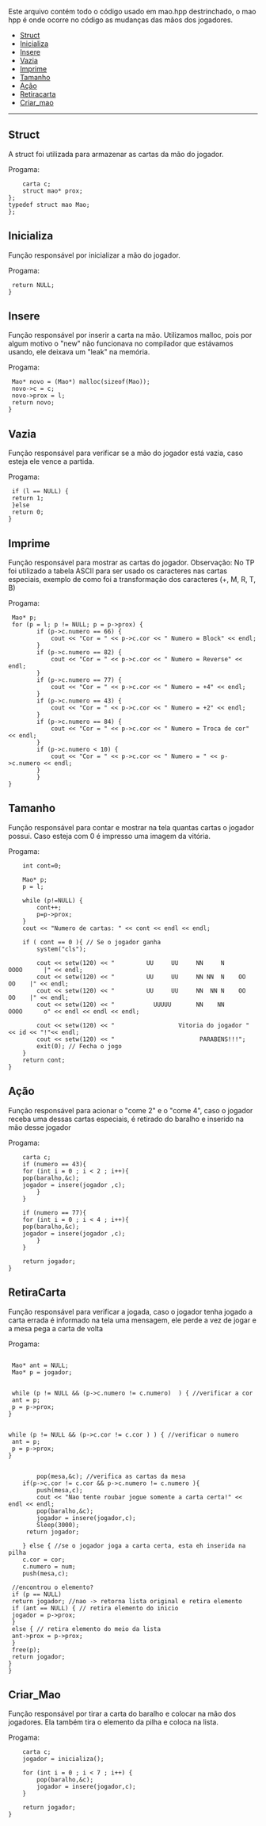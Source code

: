 Este arquivo contém todo o código usado em mao.hpp destrinchado, o mao hpp é onde ocorre no código as mudanças das mãos dos jogadores.

- [Struct](#struct)
- [Inicializa](iniciliza)
- [Insere](#insere)
- [Vazia](#vazia)
- [Imprime](#imprime)
- [Tamanho](#tamanho)
- [Ação](#acao)
- [Retiracarta](#retiracarta)
- [Criar_mao](#criar_mao)

---

## Struct

A struct foi utilizada para armazenar as cartas da mão do jogador.

Progama:
```struct mao { //mao do jogador
    carta c;
    struct mao* prox;
};
typedef struct mao Mao;
};
```

## Inicializa

Função responsável por inicializar a mão do jogador.

Progama:
```Mao* inicializa (void){
 return NULL;
}
```

## Insere

Função responsável por inserir a carta na mão. Utilizamos malloc, pois por algum motivo o "new" 
não funcionava no compilador que estávamos usando, ele deixava um "leak" na memória.

Progama:
```Mao* insere (Mao* l, carta c){ // insere a carta na mao "
 Mao* novo = (Mao*) malloc(sizeof(Mao));
 novo->c = c;
 novo->prox = l;
 return novo;
}
```

## Vazia

Função responsável para verificar se a mão do jogador está vazia, caso esteja ele vence a partida.

Progama:
```int vazia (Mao* l) {//verifica se a mao ta vazia, se sim o jogador vence a partida
 if (l == NULL) {
 return 1;
 }else
 return 0;
}
```

## Imprime

Função responsável para mostrar as cartas do jogador. Observação: No TP foi utilizado a tabela ASCII para ser usado os caracteres nas cartas especiais,
exemplo de como foi a transformação dos caracteres (+, M, R, T, B)

Progama:
```void imprime (Mao* l) { //mostra as cartas do jogador
 Mao* p;
 for (p = l; p != NULL; p = p->prox) {
        if (p->c.numero == 66) {
            cout << "Cor = " << p->c.cor << " Numero = Block" << endl;
        }
        if (p->c.numero == 82) {
            cout << "Cor = " << p->c.cor << " Numero = Reverse" << endl;
        }
        if (p->c.numero == 77) {
            cout << "Cor = " << p->c.cor << " Numero = +4" << endl;
        }
        if (p->c.numero == 43) {
            cout << "Cor = " << p->c.cor << " Numero = +2" << endl;
        }
        if (p->c.numero == 84) {
            cout << "Cor = " << p->c.cor << " Numero = Troca de cor" << endl;  
        }
        if (p->c.numero < 10) {
            cout << "Cor = " << p->c.cor << " Numero = " << p->c.numero << endl;
        }
        }
}
```

## Tamanho

Função responsável para contar e mostrar na tela quantas cartas o jogador possui.
Caso esteja com 0 é impresso uma imagem da vitória.

Progama:
```int tamanho(Mao* l, int id) { // Conta e mosta na tela quantas cartas o jogador tem
    int cont=0;
   
    Mao* p;
    p = l;
   
    while (p!=NULL) {
        cont++;
        p=p->prox;
    }
    cout << "Numero de cartas: " << cont << endl << endl;
 
    if ( cont == 0 ){ // Se o jogador ganha
        system("cls");
       
        cout << setw(120) << "         UU     UU     NN     N      OOOO      |" << endl;
        cout << setw(120) << "         UU     UU     NN NN  N    OO    OO    |" << endl;
        cout << setw(120) << "         UU     UU     NN  NN N    OO    OO    |" << endl;
        cout << setw(120) << "           UUUUU       NN    NN      OOOO      o" << endl << endl << endl;
 
        cout << setw(120) << "                  Vitoria do jogador " << id << "!"<< endl;
        cout << setw(120) << "                        PARABENS!!!";
        exit(0); // Fecha o jogo
    }
    return cont;
}
```

## Ação

Função responsável para acionar o "come 2" e o "come 4", caso o jogador receba uma dessas cartas especiais,
é retirado do baralho e inserido na mão desse jogador

Progama:
```Mao* acao(pilha *baralho, Mao *jogador,int numero){ // Se o numero for 43 ou 77  entra na funcao das cartas "+2" e "+4"
    carta c;
    if (numero == 43){
    for (int i = 0 ; i < 2 ; i++){
    pop(baralho,&c);
    jogador = insere(jogador ,c);
        }
    }
   
    if (numero == 77){
    for (int i = 0 ; i < 4 ; i++){
    pop(baralho,&c);
    jogador = insere(jogador ,c);
        }
    }
   
    return jogador;
}
```

## RetiraCarta

Função responsável para verificar a jogada, caso o jogador tenha jogado a carta errada
é informado na tela uma mensagem, ele perde a vez de jogar e a mesa pega a carta de volta

Progama:
```Mao* retiracarta (Mao* jogador, carta c, pilha *mesa, pilha *baralho,int cor, int num) {
 
 Mao* ant = NULL;
 Mao* p = jogador;
 
 
 while (p != NULL && (p->c.numero != c.numero)  ) { //verificar a cor
 ant = p;
 p = p->prox;
}
 
 
while (p != NULL && (p->c.cor != c.cor ) ) { //verificar o numero        
 ant = p;
 p = p->prox;
}
 
 
        pop(mesa,&c); //verifica as cartas da mesa
    if(p->c.cor != c.cor && p->c.numero != c.numero ){  
        push(mesa,c);
        cout << "Nao tente roubar jogue somente a carta certa!" << endl << endl;
        pop(baralho,&c);
        jogador = insere(jogador,c);
        Sleep(3000);
     return jogador;
   
    } else { //se o jogador joga a carta certa, esta eh inserida na pilha
    c.cor = cor;
    c.numero = num;
    push(mesa,c);
   
 //encontrou o elemento?
 if (p == NULL)
 return jogador; //nao -> retorna lista original e retira elemento
 if (ant == NULL) { // retira elemento do inicio
 jogador = p->prox;
 }
 else { // retira elemento do meio da lista
 ant->prox = p->prox;
 }
 free(p);
 return jogador;
}
}
```

## Criar_Mao

Função responsável por tirar a carta do baralho e colocar na mão dos jogadores.
Ela também tira o elemento da pilha e coloca na lista.

Progama:
```Mao* criar_mao(pilha *baralho, Mao *jogador) { //tira a carta do baralho e coloca na mao dos jogadores e tira o elemento da pilha e coloca na lista
    carta c;
    jogador = inicializa();
       
    for (int i = 0 ; i < 7 ; i++) {
        pop(baralho,&c);
        jogador = insere(jogador,c);
    }  
   
    return jogador;
}
```
